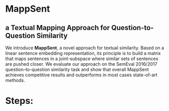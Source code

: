 MappSent
========

## a Textual Mapping Approach for Question-to-Question Similarity


We introduce **MappSent**, a novel approach for textual similarity. Based on a linear sentence embedding representation, its principle is to build a matrix that maps sentences in a joint-subspace where similar sets of sentences are pushed closer. We evaluate our approach on  the SemEval 2016/2017 question-to-question similarity task and show that overall MappSent  achieves competitive results and outperforms in most cases state-of-art methods.
# Steps: 
